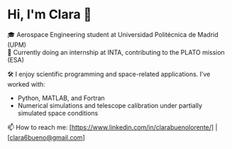 # Hi, I'm Clara 👋

🎓 Aerospace Engineering student at Universidad Politécnica de Madrid (UPM)  
🚀 Currently doing an internship at INTA, contributing to the PLATO mission (ESA)

🛠️ I enjoy scientific programming and space-related applications. I’ve worked with:
- Python, MATLAB, and Fortran
- Numerical simulations and telescope calibration under partially simulated space conditions

📫 How to reach me: [https://www.linkedin.com/in/clarabuenolorente/] | [clara6bueno@gmail.com]
